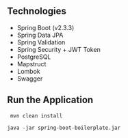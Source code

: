 
## Technologies 
- Spring Boot (v2.3.3)
- Spring Data JPA
- Spring Validation
- Spring Security + JWT Token
- PostgreSQL
- Mapstruct
- Lombok
- Swagger

## Run the Application

``` mvn clean install```

``` java -jar spring-boot-boilerplate.jar ```
